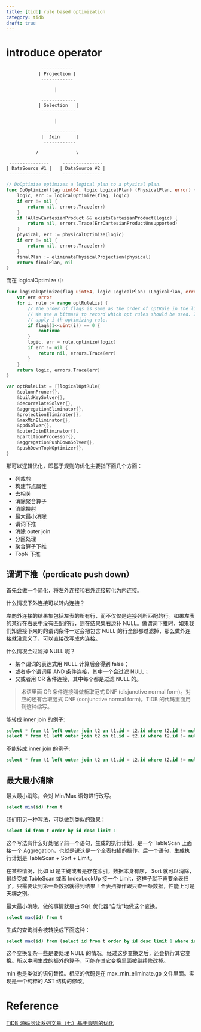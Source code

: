 ```yaml
---
title: [tidb] rule based optimization
category: tidb
draft: true
---
```



# introduce operator 

                 ------------
                | Projection |
                 ------------
               
                      |
               
                 -------------
                | Selection   |
                 -------------
               
                      |
               
                  ------------
                 |  Join      |
                  ------------
   
               /              \
   
     ---------------     ---------------
    | DataSource #1 |   | DataSource #2 |
     ---------------     ---------------


```go
// DoOptimize optimizes a logical plan to a physical plan.
func DoOptimize(flag uint64, logic LogicalPlan) (PhysicalPlan, error) {
	logic, err := logicalOptimize(flag, logic)
	if err != nil {
		return nil, errors.Trace(err)
	}
	if !AllowCartesianProduct && existsCartesianProduct(logic) {
		return nil, errors.Trace(ErrCartesianProductUnsupported)
	}
	physical, err := physicalOptimize(logic)
	if err != nil {
		return nil, errors.Trace(err)
	}
	finalPlan := eliminatePhysicalProjection(physical)
	return finalPlan, nil
}
```


而在 logicalOptimize 中

```go
func logicalOptimize(flag uint64, logic LogicalPlan) (LogicalPlan, error) {
	var err error
	for i, rule := range optRuleList {
		// The order of flags is same as the order of optRule in the list.
		// We use a bitmask to record which opt rules should be used. If the i-th bit is 1, it means we should
		// apply i-th optimizing rule.
		if flag&(1<<uint(i)) == 0 {
			continue
		}
		logic, err = rule.optimize(logic)
		if err != nil {
			return nil, errors.Trace(err)
		}
	}
	return logic, errors.Trace(err)
}

var optRuleList = []logicalOptRule{
	&columnPruner{},
	&buildKeySolver{},
	&decorrelateSolver{},
	&aggregationEliminator{},
	&projectionEliminater{},
	&maxMinEliminator{},
	&ppdSolver{},
	&outerJoinEliminator{},
	&partitionProcessor{},
	&aggregationPushDownSolver{},
	&pushDownTopNOptimizer{},
}
```

那可以逻辑优化，即基于规则的优化主要指下面几个方面：

- 列裁剪
- 构建节点属性
- 去相关
- 消除聚合算子
- 消除投射
- 最大最小消除
- 谓词下推
- 消除 outer join
- 分区处理
- 聚合算子下推
- TopN 下推

## 谓词下推（perdicate push down）

首先会做一个简化，将左外连接和右外连接转化为内连接。

什么情况下外连接可以转内连接？

左向外连接的结果集包括左表的所有行，而不仅仅是连接列所匹配的行。如果左表的某行在右表中没有匹配的行，则在结果集右边补 NULL。做谓词下推时，如果我们知道接下来的的谓词条件一定会把包含 NULL 的行全部都过滤掉，那么做外连接就没意义了，可以直接改写成内连接。

什么情况会过滤掉 NULL 呢？
- 某个谓词的表达式用 NULL 计算后会得到 false；
- 或者多个谓词用 AND 条件连接，其中一个会过滤 NULL；
- 又或者用 OR 条件连接，其中每个都是过滤 NULL 的。

> 术语里面 OR 条件连接叫做析取范式 DNF (disjunctive normal form)。对应的还有合取范式 CNF (conjunctive normal form)。TiDB 的代码里面用到这种缩写。

能转成 inner join 的例子:

```sql
select * from t1 left outer join t2 on t1.id = t2.id where t2.id != null;
select * from t1 left outer join t2 on t1.id = t2.id where t2.id != null and t2.value > 3;
```

不能转成 inner join 的例子:
```sql
select * from t1 left outer join t2 on t1.id = t2.id where t2.id != null or t2.value > 3;
```

## 最大最小消除

最大最小消除，会对 Min/Max 语句进行改写。

```sql
select min(id) from t
```

我们用另一种写法，可以做到类似的效果：

```sql
select id from t order by id desc limit 1
```

这个写法有什么好处呢？前一个语句，生成的执行计划，是一个 TableScan 上面接一个 Aggregation，也就是说这是一个全表扫描的操作。后一个语句，生成执行计划是 TableScan + Sort + Limit。

在某些情况，比如 id 是主键或者是存在索引，数据本身有序， Sort 就可以消除，最终变成 TableScan 或者 IndexLookUp 接一个 Limit，这样子就不需要全表扫了，只需要读到第一条数据就得到结果！全表扫操作跟只查一条数据，性能上可是天壤之别。

最大最小消除，做的事情就是由 SQL 优化器“自动”地做这个变换。

```sql
select max(id) from t
```

生成的查询树会被转换成下面这种：

```sql
select max(id) from (select id from t order by id desc limit 1 where id is not null) t
```

这个变换复杂一些是要处理 NULL 的情况。经过这步变换之后，还会执行其它变换。所以中间生成的额外的算子，可能在其它变换里面被继续修改掉。

min 也是类似的语句替换。相应的代码是在 max_min_eliminate.go 文件里面。实现是一个纯粹的 AST 结构的修改。

# Reference
[TiDB 源码阅读系列文章（七）基于规则的优化](https://pingcap.com/blog-cn/tidb-source-code-reading-7/)
